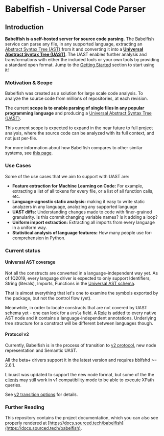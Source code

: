 # Babelfish - Universal Code Parser

## Introduction

**Babelfish is a self-hosted server for source code parsing.** The Babelfish service can parse any file, in any supported language, extracting an [Abstract Syntax Tree \(AST\)][ast] from it and converting it into a [**Universal Abstract Syntax Tree \(UAST\)**](uast/uast-specification-v2.md). The UAST enables further analysis and transformations with either the included tools or your own tools by providing a standard open format. Jump to the [Getting Started](using-babelfish/getting-started.md) section to start using it!

### Motivation & Scope

Babelfish was created as a solution for large scale code analysis. To analyze the source code from millions of repositories, at each revision.

The current **scope is to enable parsing of single files in any popular programming language** and producing a [Universal Abstract Syntax Tree \(UAST\)](uast/uast-specification-v2.md).

This current scope is expected to expand in the near future to full project analysis, where the source code can be analyzed with its full context, and not just per-file.

For more information about how Babelfish compares to other similar systems,
see [this page](alternatives.md).

### Use Cases

Some of the use cases that we aim to support with UAST are:

* **Feature extraction for Machine Learning on Code:** For example, extracting a list of all tokens for every file, or a list of all function calls, etc.
* **Language-agnostic static analysis:** making it easy to write static analyzers in any language, analyzing any supported language
* **UAST diffs:** Understanding changes made to code with finer-grained granularity. Is this commit changing variable names? Is it adding a loop?
* **Uniform import extraction:** Extracting all imports from every language in a uniform way.
* **Statistical analysis of language features:** How many people use for-comprehension in Python.

### Current status

#### Universal AST coverage

Not all the constructs are converted in a language-independent way yet.
As of 1Q2019, every language driver is expected to only support Identifiers,
String (literals), Imports, Functions in the [Universal AST schema](uast/uast-specification-v2.md).

That is almost everything that let's one to examine the symbols exported
by the package, but not the control flow (yet).

Meanwhile, in order to locate constracts that are not covered by UAST
schema yet - one can look for a `@role` field.
A [Role](https://godoc.org/gopkg.in/bblfsh/sdk.v2/uast/role#Role) is added
to every native AST node and it contains a language-independent annotations.
Underlying tree structure for a constract will be different between languages though.

#### Protocol v2
Currently, Babelfish is in the process of transition to [v2 protocol](uast/uast-specification-v2.md),
new node representation and Semantic UAST.

All the beta+ drivers support it in the latest version
and requires bblfshd >= 2.6.1.

Libuast was updated to support the new node format, but some of the
the [clients](./using-babelfish/clients.md) may still work in v1 compatibility mode
to be able to execute XPath queries.

See [v2 transition options](./using-babelfish/advanced-usage.md#protocol-v2-transition) for details.

### Further Reading

This repository contains the project documentation, which you can also see properly rendered at [https://docs.sourced.tech/babelfish](https://docs.sourced.tech/babelfish).

[ast]: https://en.wikipedia.org/wiki/Abstract_syntax_tree

